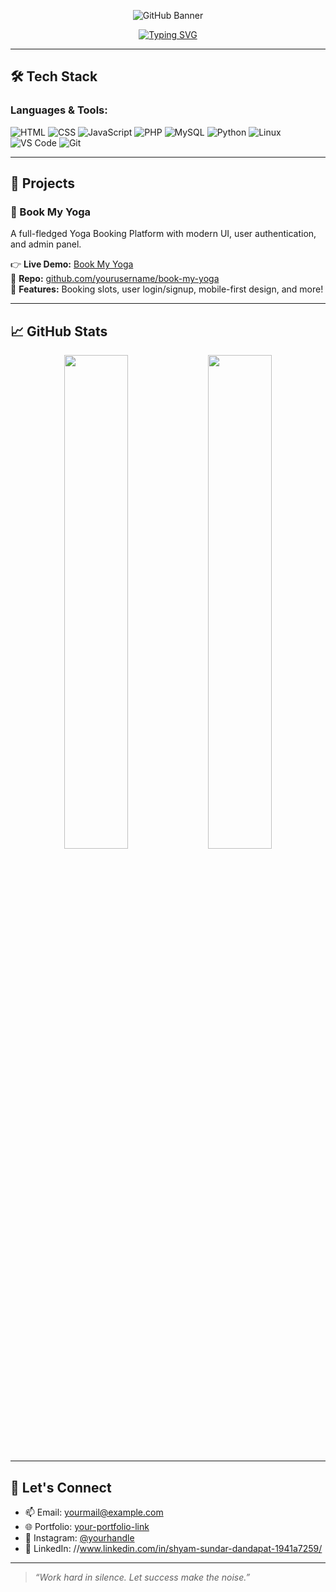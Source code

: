 


<!-- Profile README for Shyamsundar Dandapat -->

<p align="center">
  <img src="https://i.imgur.com/zTGEAXG.png" alt="GitHub Banner" />
</p>

<p align="center">
  <a href="https://github.com/shyamsundardandapat">
    <img src="https://readme-typing-svg.herokuapp.com?font=Fira+Code&size=22&pause=1000&center=true&vCenter=true&color=F97316&width=435&lines=Hi+%F0%9F%91%8B%2C+I'm+Shyamsundar+Dandapat;BCA+Student+%7C+Web+Developer+%7C+Startup+Founder;Learning+%F0%9F%93%9A+%7C+Building+%F0%9F%9B%A0%EF%B8%8F+%7C+Helping+%F0%9F%92%AA" alt="Typing SVG" />
  </a>
</p>

---

## 🛠️ Tech Stack

### Languages & Tools:
![HTML](https://img.shields.io/badge/-HTML5-orange?logo=html5&logoColor=white)
![CSS](https://img.shields.io/badge/-CSS3-blue?logo=css3&logoColor=white)
![JavaScript](https://img.shields.io/badge/-JavaScript-yellow?logo=javascript&logoColor=black)
![PHP](https://img.shields.io/badge/-PHP-777BB4?logo=php&logoColor=white)
![MySQL](https://img.shields.io/badge/-MySQL-4479A1?logo=mysql&logoColor=white)
![Python](https://img.shields.io/badge/-Python-3776AB?logo=python&logoColor=white)
![Linux](https://img.shields.io/badge/-Linux-FCC624?logo=linux&logoColor=black)
![VS Code](https://img.shields.io/badge/-VSCode-007ACC?logo=visual-studio-code&logoColor=white)
![Git](https://img.shields.io/badge/-Git-F05032?logo=git&logoColor=white)

---

## 🚀 Projects

### 📌 Book My Yoga
A full-fledged Yoga Booking Platform with modern UI, user authentication, and admin panel.

👉 **Live Demo:** [Book My Yoga](https://your-live-demo-link.com)  
📂 **Repo:** [github.com/yourusername/book-my-yoga](https://github.com/yourusername/book-my-yoga)  
📸 **Features:** Booking slots, user login/signup, mobile-first design, and more!

---

## 📈 GitHub Stats

<p align="center">
  <img src="https://github-readme-stats.vercel.app/api?username=shyamsundardandapat&show_icons=true&theme=tokyonight" width="45%" />
  <img src="https://github-readme-stats.vercel.app/api/top-langs/?username=shyamsundardandapat&layout=compact&theme=tokyonight" width="45%" />
</p>

---

## 🤝 Let's Connect

- 📫 Email: [yourmail@example.com](mailto:yourmail@example.com)  
- 🌐 Portfolio: [your-portfolio-link](https://yourportfolio.com)  
- 📸 Instagram: [@yourhandle](https://instagram.com/yourhandle)  
- 🧠 LinkedIn: //www.linkedin.com/in/shyam-sundar-dandapat-1941a7259/

---

> _“Work hard in silence. Let success make the noise.”_


